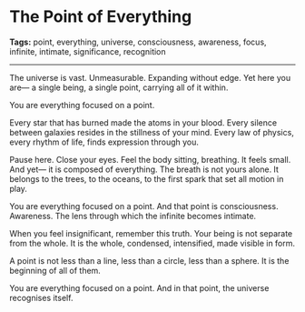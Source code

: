 # The Point of Everything

**Tags:** point, everything, universe, consciousness, awareness, focus, infinite, intimate, significance, recognition

---

The universe is vast.
Unmeasurable.
Expanding without edge.
Yet here you are—
a single being,
a single point,
carrying all of it within.

You are everything focused on a point.

Every star that has burned
made the atoms in your blood.
Every silence between galaxies
resides in the stillness of your mind.
Every law of physics,
every rhythm of life,
finds expression through you.

Pause here.
Close your eyes.
Feel the body sitting,
breathing.
It feels small.
And yet—
it is composed of everything.
The breath is not yours alone.
It belongs to the trees,
to the oceans,
to the first spark that set all motion in play.

You are everything focused on a point.
And that point is consciousness.
Awareness.
The lens through which the infinite
becomes intimate.

When you feel insignificant,
remember this truth.
Your being is not separate from the whole.
It is the whole,
condensed,
intensified,
made visible in form.

A point is not less than a line,
less than a circle,
less than a sphere.
It is the beginning of all of them.

You are everything focused on a point.
And in that point,
the universe recognises itself.


